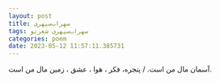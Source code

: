 ```yaml
---
layout: post
title: سهراب‌سپهری
tags: سهراب‌سپهری شعر‌نو
categories: poem
date: 2023-05-12 11:57:11.385731
---
```


آسمان مال من است. / پنجره، فکر ، هوا ، عشق ، زمین مال من است.
